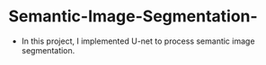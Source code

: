 # Semantic-Image-Segmentation-
* In this project, I implemented U-net to process semantic image segmentation.
